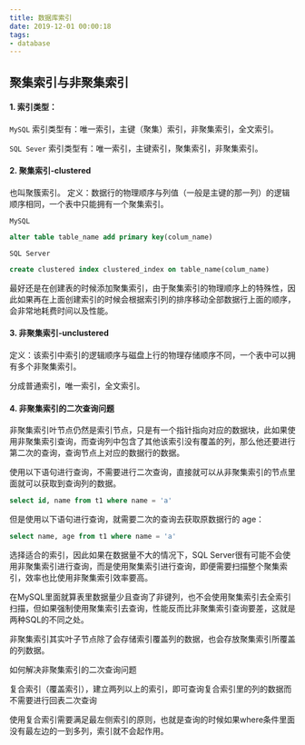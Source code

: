 ```yaml
---
title: 数据库索引
date: 2019-12-01 00:00:18
tags: 
- database
---
```


## 聚集索引与非聚集索引

#### 1. 索引类型：

`MySQL` 索引类型有：唯一索引，主键（聚集）索引，非聚集索引，全文索引。

`SQL Sever` 索引类型有：唯一索引，主键索引，聚集索引，非聚集索引。

<!-- more -->

#### 2. 聚集索引-clustered

也叫聚簇索引。
定义：数据行的物理顺序与列值（一般是主键的那一列）的逻辑顺序相同，一个表中只能拥有一个聚集索引。

`MySQL`

```sql
alter table table_name add primary key(colum_name)
```

`SQL Server`

```sql
create clustered index clustered_index on table_name(colum_name)
```

最好还是在创建表的时候添加聚集索引，由于聚集索引的物理顺序上的特殊性，因此如果再在上面创建索引的时候会根据索引列的排序移动全部数据行上面的顺序，会非常地耗费时间以及性能。

#### 3. 非聚集索引-unclustered

定义：该索引中索引的逻辑顺序与磁盘上行的物理存储顺序不同，一个表中可以拥有多个非聚集索引。

分成普通索引，唯一索引，全文索引。

#### 4. 非聚集索引的二次查询问题

非聚集索引叶节点仍然是索引节点，只是有一个指针指向对应的数据块，此如果使用非聚集索引查询，而查询列中包含了其他该索引没有覆盖的列，那么他还要进行第二次的查询，查询节点上对应的数据行的数据。

使用以下语句进行查询，不需要进行二次查询，直接就可以从非聚集索引的节点里面就可以获取到查询列的数据。

```sql
select id, name from t1 where name = 'a'
```

但是使用以下语句进行查询，就需要二次的查询去获取原数据行的 age：

```sql
select name, age from t1 where name = 'a'
```

选择适合的索引，因此如果在数据量不大的情况下，SQL Server很有可能不会使用非聚集索引进行查询，而是使用聚集索引进行查询，即便需要扫描整个聚集索引，效率也比使用非聚集索引效率要高。

在MySQL里面就算表里数据量少且查询了非键列，也不会使用聚集索引去全索引扫描，但如果强制使用聚集索引去查询，性能反而比非聚集索引查询要差，这就是两种SQL的不同之处。

非聚集索引其实叶子节点除了会存储索引覆盖列的数据，也会存放聚集索引所覆盖的列数据。

如何解决非聚集索引的二次查询问题

复合索引（覆盖索引），建立两列以上的索引，即可查询复合索引里的列的数据而不需要进行回表二次查询

使用复合索引需要满足最左侧索引的原则，也就是查询的时候如果where条件里面没有最左边的一到多列，索引就不会起作用。
